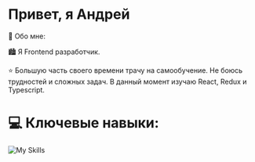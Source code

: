 # Привет, я Андрей

🙍 Обо мне:


🏙️ Я Frontend разработчик.

⭐ Большую часть своего времени трачу на самообучение. Не боюсь трудностей и сложных задач. В данный момент изучаю React, Redux и Typescript.

# 💻 Ключевые навыки:

![My Skills](https://skillicons.dev/icons?i=js,ts,react,redux,jest,html,css)
